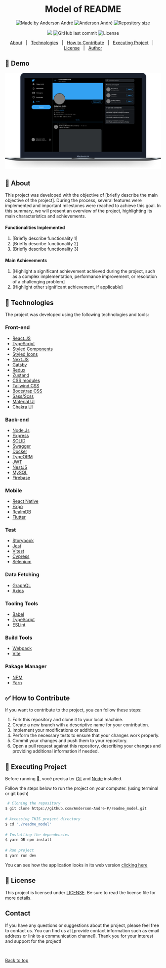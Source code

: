 <!---
Titulo: Modelo de README
Nome do repositório: readme_model
Data do upload: 15.07.23
Cor do badge: 5965e0
-->

<h1 align="center">Model of README</h1>

<p align="center">
  <a href="https://github.com/Anderson-Andre-P/readme_model">
    <img alt="Made by Anderson André" src="https://img.shields.io/badge/-Github-5965e0?style=for-the-badge&logo=Github&logoColor=white&link=https://github.com/Anderson-Andre-P" />
  </a>
  <a href="https://www.linkedin.com/in/anderson-andre-pereira/">
      <img alt="Anderson André" src="https://img.shields.io/badge/-Anderson%20André-5965e0?style=for-the-badge&logo=Linkedin&logoColor=white" />
   </a>
  <img alt="Repository size" src="https://img.shields.io/github/repo-size/Anderson-Andre-P/readme_model?style=for-the-badge&label=Repo%20Size:&labelColor=5965e0&color=5965e0">
  </p>

  <p align="center">
    <img src="https://img.shields.io/badge/readme_model-15.07.23-5965e0?style=for-the-badge&labelColor=5965e0">
    <img alt="GitHub last commit" src="https://img.shields.io/github/last-commit/Anderson-Andre-P/readme_model?style=for-the-badge&label=last%20commit:&labelColor=5965e0&color=5965e0">
    <img alt="License" src="https://img.shields.io/badge/license-MIT-5965e0?style=for-the-badge&labelColor=5965e0&color=5965e0">
</p>

<p align="center">
  <a href="#dart-about">About</a> &#xa0; | &#xa0; 
  <a href="#rocket-technologies">Technologies</a> &#xa0; | &#xa0;
  <a href="#white_check_mark-how-to-contribute">How to Contribute</a> &#xa0; | &#xa0;
  <a href="#checkered_flag-executing-project">Executing Project</a> &#xa0; | &#xa0;
  <a href="#memo-license">License</a> &#xa0; | &#xa0;
  <a href="https://github.com/Anderson-Andre-P" target="_blank">Author</a>
</p>

## :link: Demo

![Demo](/Demo.png)

## :dart: About

This project was developed with the objective of [briefly describe the main objective of the project]. During the process, several features were implemented and important milestones were reached to achieve this goal. In this summary, we will present an overview of the project, highlighting its main characteristics and achievements.

#### Functionalities Implemented

1. [Briefly describe functionality 1]
2. [Briefly describe functionality 2]
3. [Briefly describe functionality 3]

#### Main Achievements

1. [Highlight a significant achievement achieved during the project, such as a complex implementation, performance improvement, or resolution of a challenging problem]
2. [Highlight other significant achievement, if applicable]

## :rocket: Technologies

The project was developed using the following technologies and tools:

### Front-end

- [React.JS](https://pt-br.reactjs.org/)
- [TypeScript](https://www.typescriptlang.org/)
- [Styled Components](https://styled-components.com/)
- [Styled Icons](https://styled-icons.dev/)
- [Next.JS](https://nextjs.org/)
- [Gatsby](https://www.gatsbyjs.com/)
- [Redux](https://redux.js.org/)
- [Zustand](https://docs.pmnd.rs/zustand/getting-started/introduction)
- [CSS modules](https://github.com/css-modules/css-modules)
- [Tailwind CSS](https://tailwindcss.com/)
- [Bootstrap CSS](https://getbootstrap.com/)
- [Sass/Scss](https://sass-lang.com/guide/)
- [Material UI](https://mui.com/)
- [Chakra UI](https://chakra-ui.com/)

### Back-end

- [Node.Js](https://nodejs.org/)
- [Express](https://expressjs.com/)
- [SOLID](https://www.digitalocean.com/community/conceptual-articles/s-o-l-i-d-the-first-five-principles-of-object-oriented-design)
- [Swagger](https://swagger.io/)
- [Docker](https://www.docker.com/)
- [TypeORM](https://typeorm.io/)
- [JWT](https://jwt.io/)
- [NestJS](https://nestjs.com/)
- [MySQL](https://www.mysql.com/)
- [Firebase](https://firebase.google.com/)

### Mobile

- [React Native](https://reactnative.dev/)
- [Expo](https://expo.dev/)
- [RealmDB](https://realm.io/)
- [Flutter](https://flutter.dev/)

### Test

- [Storybook](https://storybook.js.org/)
- [Jest](https://jestjs.io/)
- [Vitest](https://vitest.dev/)
- [Cypress](https://www.cypress.io/)
- [Selenium](https://www.selenium.dev/)

### Data Fetching

- [GraphQL](https://graphql.org/)
- [Axios](https://axios-http.com/)

### Tooling Tools

- [Babel](https://babeljs.io/)
- [TypeScript](https://www.typescriptlang.org/)
- [ESLint](https://eslint.org/)

### Build Tools

- [Webpack](https://webpack.js.org/)
- [Vite](https://vitejs.dev/)

### Pakage Manager

- [NPM](https://www.npmjs.com/)
- [Yarn](https://yarnpkg.com/)

## :white_check_mark: How to Contribute

If you want to contribute to the project, you can follow these steps:

1. Fork this repository and clone it to your local machine.
2. Create a new branch with a descriptive name for your contribution.
3. Implement your modifications or additions.
4. Perform the necessary tests to ensure that your changes work properly.
5. Commit your changes and push them to your repository.
6. Open a pull request against this repository, describing your changes and providing additional information if needed.

## :checkered_flag: Executing Project

Before running :checkered_flag:, você precisa ter [Git](https://git-scm.com) and [Node](https://nodejs.org/en/) installed.

Follow the steps below to run the project on your computer. (using terminal or git bash)

```bash
 # Cloning the repository
$ git clone https://github.com/Anderson-Andre-P/readme_model.git

# Accessing THIS project directory
$ cd './readme_model'

# Installing the dependencies
$ yarn OR npm install

# Run project
$ yarn run dev
```

You can see how the application looks in its web version <a href="https://genuine-pika-26f547.netlify.app/">clicking here</a>

## :memo: License

This project is licensed under [LICENSE](LICENSE.md). Be sure to read the license file for more details.

## Contact

If you have any questions or suggestions about the project, please feel free to contact us. You can find us at [provide contact information such as email address or link to a communication channel]. Thank you for your interest and support for the project!

&#xa0;

<a href="#top">Back to top</a>
